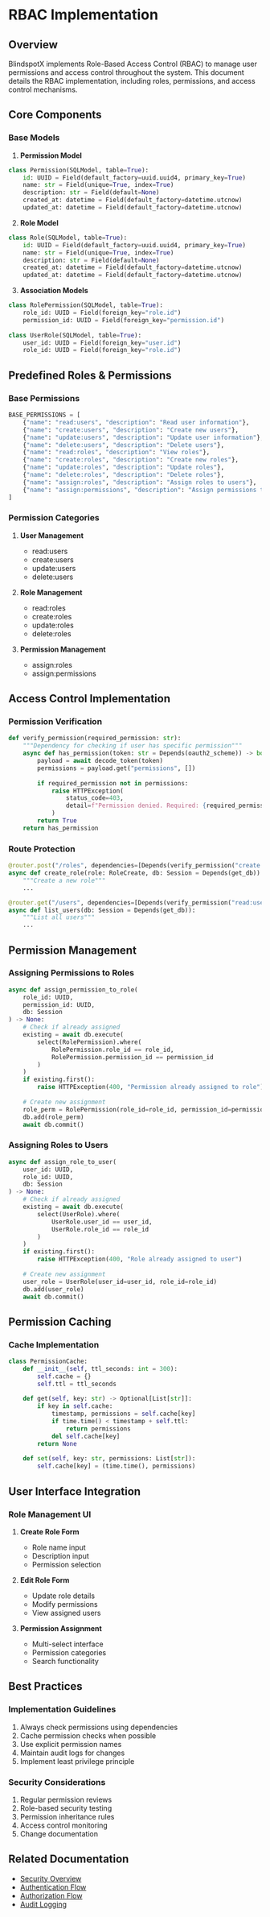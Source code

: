 # RBAC Implementation

## Overview

BlindspotX implements Role-Based Access Control (RBAC) to manage user permissions and access control throughout the system. This document details the RBAC implementation, including roles, permissions, and access control mechanisms.

## Core Components

### Base Models

1. **Permission Model**
```python
class Permission(SQLModel, table=True):
    id: UUID = Field(default_factory=uuid.uuid4, primary_key=True)
    name: str = Field(unique=True, index=True)
    description: str = Field(default=None)
    created_at: datetime = Field(default_factory=datetime.utcnow)
    updated_at: datetime = Field(default_factory=datetime.utcnow)
```

2. **Role Model**
```python
class Role(SQLModel, table=True):
    id: UUID = Field(default_factory=uuid.uuid4, primary_key=True)
    name: str = Field(unique=True, index=True)
    description: str = Field(default=None)
    created_at: datetime = Field(default_factory=datetime.utcnow)
    updated_at: datetime = Field(default_factory=datetime.utcnow)
```

3. **Association Models**
```python
class RolePermission(SQLModel, table=True):
    role_id: UUID = Field(foreign_key="role.id")
    permission_id: UUID = Field(foreign_key="permission.id")
    
class UserRole(SQLModel, table=True):
    user_id: UUID = Field(foreign_key="user.id")
    role_id: UUID = Field(foreign_key="role.id")
```

## Predefined Roles & Permissions

### Base Permissions
```python
BASE_PERMISSIONS = [
    {"name": "read:users", "description": "Read user information"},
    {"name": "create:users", "description": "Create new users"},
    {"name": "update:users", "description": "Update user information"},
    {"name": "delete:users", "description": "Delete users"},
    {"name": "read:roles", "description": "View roles"},
    {"name": "create:roles", "description": "Create new roles"},
    {"name": "update:roles", "description": "Update roles"},
    {"name": "delete:roles", "description": "Delete roles"},
    {"name": "assign:roles", "description": "Assign roles to users"},
    {"name": "assign:permissions", "description": "Assign permissions to roles"},
]
```

### Permission Categories
1. **User Management**
   - read:users
   - create:users
   - update:users
   - delete:users

2. **Role Management**
   - read:roles
   - create:roles
   - update:roles
   - delete:roles

3. **Permission Management**
   - assign:roles
   - assign:permissions

## Access Control Implementation

### Permission Verification
```python
def verify_permission(required_permission: str):
    """Dependency for checking if user has specific permission"""
    async def has_permission(token: str = Depends(oauth2_scheme)) -> bool:
        payload = await decode_token(token)
        permissions = payload.get("permissions", [])
        
        if required_permission not in permissions:
            raise HTTPException(
                status_code=403,
                detail=f"Permission denied. Required: {required_permission}"
            )
        return True
    return has_permission
```

### Route Protection
```python
@router.post("/roles", dependencies=[Depends(verify_permission("create:roles"))])
async def create_role(role: RoleCreate, db: Session = Depends(get_db)):
    """Create a new role"""
    ...

@router.get("/users", dependencies=[Depends(verify_permission("read:users"))])
async def list_users(db: Session = Depends(get_db)):
    """List all users"""
    ...
```

## Permission Management

### Assigning Permissions to Roles
```python
async def assign_permission_to_role(
    role_id: UUID,
    permission_id: UUID,
    db: Session
) -> None:
    # Check if already assigned
    existing = await db.execute(
        select(RolePermission).where(
            RolePermission.role_id == role_id,
            RolePermission.permission_id == permission_id
        )
    )
    if existing.first():
        raise HTTPException(400, "Permission already assigned to role")
    
    # Create new assignment
    role_perm = RolePermission(role_id=role_id, permission_id=permission_id)
    db.add(role_perm)
    await db.commit()
```

### Assigning Roles to Users
```python
async def assign_role_to_user(
    user_id: UUID,
    role_id: UUID,
    db: Session
) -> None:
    # Check if already assigned
    existing = await db.execute(
        select(UserRole).where(
            UserRole.user_id == user_id,
            UserRole.role_id == role_id
        )
    )
    if existing.first():
        raise HTTPException(400, "Role already assigned to user")
    
    # Create new assignment
    user_role = UserRole(user_id=user_id, role_id=role_id)
    db.add(user_role)
    await db.commit()
```

## Permission Caching

### Cache Implementation
```python
class PermissionCache:
    def __init__(self, ttl_seconds: int = 300):
        self.cache = {}
        self.ttl = ttl_seconds
        
    def get(self, key: str) -> Optional[List[str]]:
        if key in self.cache:
            timestamp, permissions = self.cache[key]
            if time.time() < timestamp + self.ttl:
                return permissions
            del self.cache[key]
        return None
        
    def set(self, key: str, permissions: List[str]):
        self.cache[key] = (time.time(), permissions)
```

## User Interface Integration

### Role Management UI
1. **Create Role Form**
   - Role name input
   - Description input
   - Permission selection

2. **Edit Role Form**
   - Update role details
   - Modify permissions
   - View assigned users

3. **Permission Assignment**
   - Multi-select interface
   - Permission categories
   - Search functionality

## Best Practices

### Implementation Guidelines
1. Always check permissions using dependencies
2. Cache permission checks when possible
3. Use explicit permission names
4. Maintain audit logs for changes
5. Implement least privilege principle

### Security Considerations
1. Regular permission reviews
2. Role-based security testing
3. Permission inheritance rules
4. Access control monitoring
5. Change documentation

## Related Documentation
- [Security Overview](./overview.md)
- [Authentication Flow](../architecture/authentication_flow.md)
- [Authorization Flow](../architecture/authorization_flow.md)
- [Audit Logging](./audit_logging.md)

